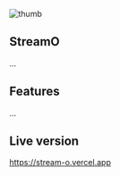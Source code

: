 ![thumb](https://github.com/Vukain/StreamO/assets/55598879/b7aafc50-3fba-4d79-b474-11b5d8408f4d)


## StreamO

...

## Features

...

## Live version

https://stream-o.vercel.app
